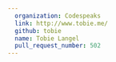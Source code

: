 ```yaml
---
  organization: Codespeaks
  link: http://www.tobie.me/
  github: tobie
  name: Tobie Langel
  pull_request_number: 502
---
```

